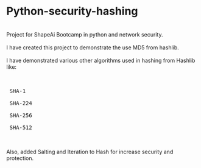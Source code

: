 # Python-security-hashing
<br>
Project for ShapeAi Bootcamp in python and network security.
<br><br>
I have created this project to demonstrate the use MD5 from hashlib. 
<br><br>
I have demonstrated various other algorithms used in hashing from Hashlib like:
<br><br>
  <pre>
  <br> SHA-1 
  <br> SHA-224
  <br> SHA-256
  <br> SHA-512
  </pre>
<br>
Also, added Salting and Iteration to Hash for increase security and protection.
